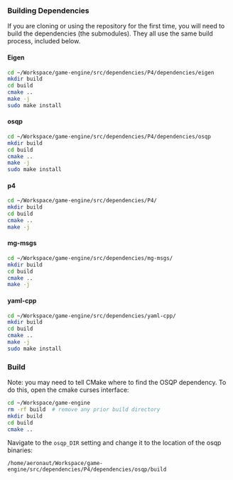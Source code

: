 ### Building Dependencies

If you are cloning or using the repository for the first time, you will need to
build the dependencies (the submodules). They all use the same build process,
included below.

#### Eigen

```bash
cd ~/Workspace/game-engine/src/dependencies/P4/dependencies/eigen
mkdir build 
cd build
cmake ..
make -j
sudo make install
```

#### osqp

```bash
cd ~/Workspace/game-engine/src/dependencies/P4/dependencies/osqp
mkdir build 
cd build
cmake ..
make -j
sudo make install
```

#### p4

```bash
cd ~/Workspace/game-engine/src/dependencies/P4/
mkdir build 
cd build
cmake ..
make -j
```

#### mg-msgs

```bash
cd ~/Workspace/game-engine/src/dependencies/mg-msgs/
mkdir build 
cd build
cmake ..
make -j
```

#### yaml-cpp

```bash
cd ~/Workspace/game-engine/src/dependencies/yaml-cpp/
mkdir build 
cd build
cmake ..
make -j
sudo make install
```

### Build

Note: you may need to tell CMake where to find the OSQP dependency. To do this,
open the cmake curses interface:

```bash
cd ~/Workspace/game-engine
rm -rf build  # remove any prior build directory
mkdir build 
cd build
cmake ..
```

Navigate to the `osqp_DIR` setting and change it to the location of the osqp
binaries:
```
/home/aeronaut/Workspace/game-engine/src/dependencies/P4/dependencies/osqp/build
```

